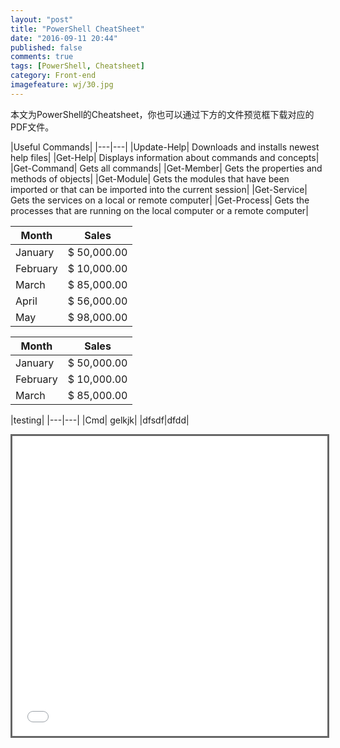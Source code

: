 ```yaml
---
layout: "post"
title: "PowerShell CheatSheet"
date: "2016-09-11 20:44"
published: false
comments: true
tags: [PowerShell, Cheatsheet]
category: Front-end
imagefeature: wj/30.jpg
---
```

<link rel="stylesheet" type="text/css" href="{{ site.url }}/assets/css/cheatsheet.css" />
本文为PowerShell的Cheatsheet，你也可以通过下方的文件预览框下载对应的PDF文件。

|Useful  Commands|
|---|---|
|Update-Help|	Downloads and installs newest help files|
|Get-Help|	Displays information about commands and concepts|
|Get-Command|	Gets all commands|
|Get-Member|	Gets the properties and methods of objects|
|Get-Module|	Gets the modules that have been imported or that can be imported into the current session|
|Get-Service|	Gets the services on a local or remote computer|
|Get-Process|	Gets the processes that are running on the local computer or a remote computer|

<table class="table-fill">
  <thead>
    <tr>
      <th class="text-left">Month</th>
      <th class="text-left">Sales</th>
    </tr>
  </thead>
  <tbody class="table-hover">
    <tr>
      <td class="text-left">January</td>
      <td class="text-left">$ 50,000.00</td>
    </tr>
    <tr>
      <td class="text-left">February</td>
      <td class="text-left">$ 10,000.00</td>
    </tr>
    <tr>
      <td class="text-left">March</td>
      <td class="text-left">$ 85,000.00</td>
    </tr>
    <tr>
      <td class="text-left">April</td>
      <td class="text-left">$ 56,000.00</td>
    </tr>
    <tr>
      <td class="text-left">May</td>
      <td class="text-left">$ 98,000.00</td>
    </tr>
  </tbody>
</table>

<table class="table-fill">
  <thead>
    <tr>
      <th class="text-left">Month</th>
      <th class="text-left">Sales</th>
    </tr>
  </thead>
  <tbody class="table-hover">
    <tr>
      <td class="text-left">January</td>
      <td class="text-left">$ 50,000.00</td>
    </tr>
    <tr>
      <td class="text-left">February</td>
      <td class="text-left">$ 10,000.00</td>
    </tr>
    <tr>
      <td class="text-left">March</td>
      <td class="text-left">$ 85,000.00</td>
    </tr>
  </tbody>
</table>

|testing|
|---|---|
|Cmd| gelkjk|
|dfsdf|dfdd|



<center><iframe src="{{site.url}}/share/PDFs/PowerShell-CheatSheet.pdf" width="960" height="480" frameborder="0" marginwidth="0" marginheight="0" scrolling="no" style="border:3px solid #666; margin-bottom:5px; max-width: 100%;" allowfullscreen> </iframe></center>
